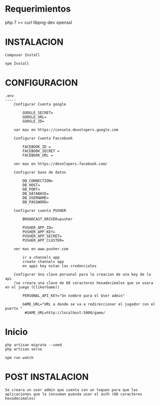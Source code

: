 Requerimientos
==============
php 7 >=
curl
libpng-dev
openssl



INSTALACION
============

	Composer Install

	npm Install


CONFIGURACION
=============
	.env 
	-----
		Configurar Cuenta google 

			GOOGLE_SECRET=
			GOOGLE_URL=
			GOOGLE_ID=

		var mas en https://console.developers.google.com
	
		Configurar Cuenta Faccebook 

			FACEBOOK_ID = 
			FACEBOOK_SECRET = 
			FACEBOOK_URL = 

		ver mas en https://developers.facebook.com/
	
		Configurar base de datos 
		
			DB_CONNECTION=
			DB_HOST=
			DB_PORT=
			DB_DATABASE=
			DB_USERNAME=
			DB_PASSWORD=

		Configurar cuenta PUSHER

			BROADCAST_DRIVER=pusher

			PUSHER_APP_ID=
			PUSHER_APP_KEY=
			PUSHER_APP_SECRET=
			PUSHER_APP_CLUSTER=

		ver mas en www.pusher.com 

			ir a channels app 
			create channels app
			en apps key estan las credenciales

		Configurar Una clave personal para la creacion de una key de la api
		(se creara una clave de 60 caracteres hexadecimales que se usara en el juego (ClikerGame))

			PERSONAL_API_KEY="Un nombre para el User admin" 

			GAME_URL="URL a donde se va a redireccionar el jugador con el puerto "
			 #GAME_URL=http://localhost:5000/game/

Inicio
=======

	php artisan migrate --seed
	php artisan serve

	npm run watch


POST INSTALACION
=================

	Se creara un user admin que cuenta con un toquen para que las aplicaciones que la consuman puenda usar el auth (60 caracteres hexadecimales)
